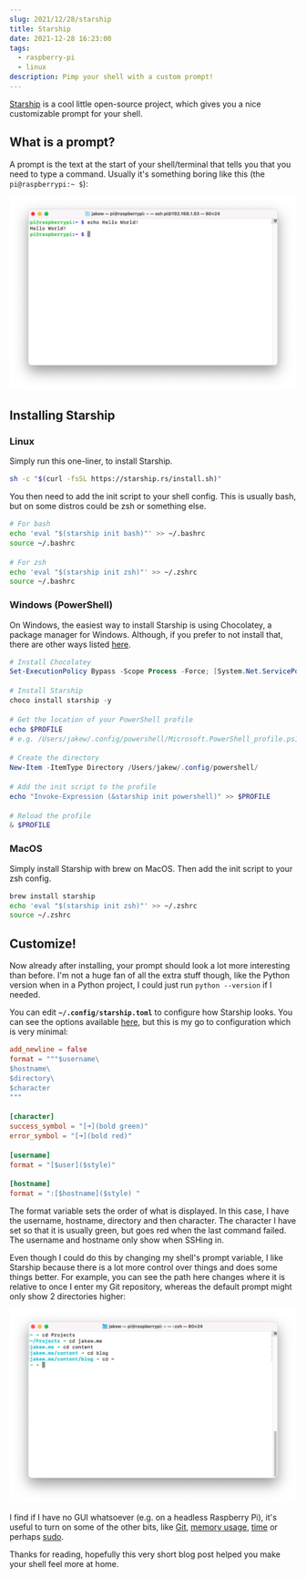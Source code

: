```yaml
---
slug: 2021/12/28/starship
title: Starship
date: 2021-12-28 16:23:00
tags:
  - raspberry-pi
  - linux
description: Pimp your shell with a custom prompt!
---
```


[Starship](https://starship.rs) is a cool little open-source project, which gives you a nice customizable prompt for your shell.

## What is a prompt?

A prompt is the text at the start of your shell/terminal that tells you that you need to type a command. Usually it's something boring like this (the `pi@raspberrypi:~ $`):

![Default Raspberry Pi Prompt](./2021-12-28-starship/raspberrypi.png)

## Installing Starship

### Linux

Simply run this one-liner, to install Starship.

```bash
sh -c "$(curl -fsSL https://starship.rs/install.sh)"
```

You then need to add the init script to your shell config. This is usually bash, but on some distros could be zsh or something else.

```bash
# For bash
echo 'eval "$(starship init bash)"' >> ~/.bashrc
source ~/.bashrc

# For zsh
echo 'eval "$(starship init zsh)"' >> ~/.zshrc
source ~/.bashrc
```

### Windows (PowerShell)

On Windows, the easiest way to install Starship is using Chocolatey, a package manager for Windows. Although, if you prefer to not install that, there are other ways listed [here](https://starship.rs/guide).

```powershell
# Install Chocolatey
Set-ExecutionPolicy Bypass -Scope Process -Force; [System.Net.ServicePointManager]::SecurityProtocol = [System.Net.ServicePointManager]::SecurityProtocol -bor 3072; iex ((New-Object System.Net.WebClient).DownloadString('https://community.chocolatey.org/install.ps1'))

# Install Starship
choco install starship -y

# Get the location of your PowerShell profile
echo $PROFILE
# e.g. /Users/jakew/.config/powershell/Microsoft.PowerShell_profile.ps1

# Create the directory
New-Item -ItemType Directory /Users/jakew/.config/powershell/

# Add the init script to the profile
echo "Invoke-Expression (&starship init powershell)" >> $PROFILE

# Reload the profile
& $PROFILE
```

### MacOS

Simply install Starship with brew on MacOS. Then add the init script to your zsh config.

```bash
brew install starship
echo 'eval "$(starship init zsh)"' >> ~/.zshrc
source ~/.zshrc
```

## Customize!

Now already after installing, your prompt should look a lot more interesting than before. I'm not a huge fan of all the extra stuff though, like the Python version when in a Python project, I could just run `python --version` if I needed.

You can edit **`~/.config/starship.toml`** to configure how Starship looks. You can see the options available [here](https://starship.rs/config/), but this is my go to configuration which is very minimal:

```toml
add_newline = false
format = """$username\
$hostname\
$directory\
$character
"""

[character]
success_symbol = "[➜](bold green)"
error_symbol = "[➜](bold red)"

[username]
format = "[$user]($style)"

[hostname]
format = ":[$hostname]($style) "
```

The format variable sets the order of what is displayed. In this case, I have the username, hostname, directory and then character. The character I have set so that it is usually green, but goes red when the last command failed. The username and hostname only show when SSHing in.

Even though I could do this by changing my shell's prompt variable, I like Starship because there is a lot more control over things and does some things better. For example, you can see the path here changes where it is relative to once I enter my Git repository, whereas the default prompt might only show 2 directories higher:

![Starship Prompt](./2021-12-28-starship/starship.png)

I find if I have no GUI whatsoever (e.g. on a headless Raspberry Pi), it's useful to turn on some of the other bits, like [Git](https://starship.rs/config/#git-branch), [memory usage](https://starship.rs/config/#memory-usage), [time](https://starship.rs/config/#time) or perhaps [sudo](https://starship.rs/config/#sudo).

Thanks for reading, hopefully this very short blog post helped you make your shell feel more at home.
